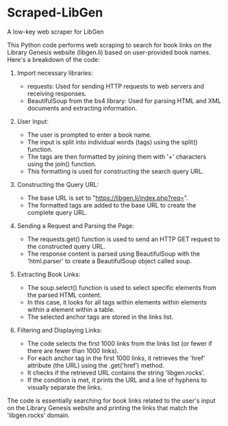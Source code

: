 # Scraped-LibGen
A low-key web scraper for LibGen

This Python code performs web scraping to search for book links on the Library Genesis website (libgen.li) based on user-provided book names. Here's a breakdown of the code:

1. Import necessary libraries:
   - requests: Used for sending HTTP requests to web servers and receiving responses.
   - BeautifulSoup from the bs4 library: Used for parsing HTML and XML documents and extracting information.

2. User Input:
   - The user is prompted to enter a book name.
   - The input is split into individual words (tags) using the split() function.
   - The tags are then formatted by joining them with '+' characters using the join() function.
   - This formatting is used for constructing the search query URL.
     
3. Constructing the Query URL:
   - The base URL is set to "https://libgen.li/index.php?req=".
   - The formatted tags are added to the base URL to create the complete query URL.
     
4. Sending a Request and Parsing the Page:
   - The requests.get() function is used to send an HTTP GET request to the constructed query URL.
   - The response content is parsed using BeautifulSoup with the 'html.parser' to create a BeautifulSoup object called soup.
   
5. Extracting Book Links:
   - The soup.select() function is used to select specific elements from the parsed HTML content.
   - In this case, it looks for all <a> tags within <td> elements within <tr> elements within a <tbody> element within a table.
   - The selected anchor tags are stored in the links list.
     
6. Filtering and Displaying Links:
   - The code selects the first 1000 links from the links list (or fewer if there are fewer than 1000 links).
   - For each anchor tag in the first 1000 links, it retrieves the 'href' attribute (the URL) using the .get('href') method.
   - It checks if the retrieved URL contains the string 'libgen.rocks'.
   - If the condition is met, it prints the URL and a line of hyphens to visually separate the links.
     
The code is essentially searching for book links related to the user's input on the Library Genesis website and printing the links that match the 'libgen.rocks' domain.
